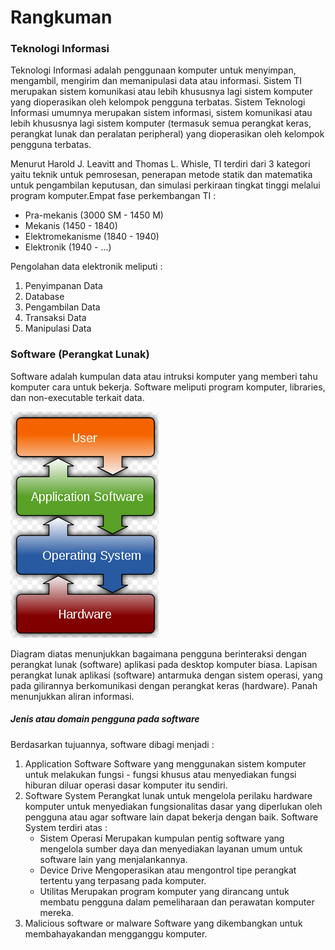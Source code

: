 # Rangkuman #

### Teknologi Informasi ###
Teknologi Informasi adalah penggunaan komputer untuk menyimpan, mengambil, mengirim dan memanipulasi data atau informasi. Sistem TI merupakan sistem komunikasi atau lebih khususnya lagi sistem komputer yang dioperasikan oleh kelompok pengguna terbatas. Sistem Teknologi Informasi umumnya merupakan sistem informasi, sistem komunikasi atau lebih khususnya lagi sistem komputer (termasuk semua perangkat keras, perangkat lunak dan peralatan peripheral) yang dioperasikan oleh kelompok pengguna terbatas.

Menurut Harold J. Leavitt and Thomas L. Whisle, TI terdiri dari 3 kategori yaitu teknik untuk pemrosesan, penerapan metode statik dan matematika untuk pengambilan keputusan, dan simulasi perkiraan tingkat tinggi melalui program komputer.Empat fase perkembangan TI : 
- Pra-mekanis (3000 SM - 1450 M)
- Mekanis (1450 - 1840)
- Elektromekanisme (1840 - 1940)
- Elektronik (1940 - ...)


Pengolahan data elektronik meliputi :
1. Penyimpanan Data
2. Database
3. Pengambilan Data
4. Transaksi Data
5. Manipulasi Data

### Software (Perangkat Lunak) ###
Software adalah kumpulan data atau intruksi komputer yang memberi tahu komputer cara untuk bekerja. Software meliputi program komputer, libraries, dan non-executable terkait data.

   ![wawasan](https://github.com/MegaOktavian/rhymes/blob/master/Wawasan/Gambar01.PNG)

Diagram diatas menunjukkan bagaimana pengguna berinteraksi dengan perangkat lunak (software) aplikasi pada desktop komputer biasa. Lapisan perangkat lunak aplikasi (software) antarmuka dengan sistem operasi, yang pada gilirannya berkomunikasi dengan perangkat keras (hardware). Panah menunjukkan aliran informasi.

##### Jenis atau domain pengguna pada software #####
Berdasarkan tujuannya, software dibagi menjadi :
1. Application Software
   Software yang menggunakan sistem komputer untuk melakukan fungsi - fungsi khusus atau menyediakan fungsi hiburan diluar operasi dasar komputer itu sendiri.
2. Software System
   Perangkat lunak untuk mengelola perilaku hardware komputer untuk menyediakan fungsionalitas dasar yang diperlukan oleh pengguna atau agar software lain dapat bekerja dengan baik. Software System terdiri atas :
   - Sistem Operasi
     Merupakan kumpulan pentig software yang mengelola sumber daya dan menyediakan layanan umum untuk software lain yang menjalankannya.
   - Device Drive
     Mengoperasikan atau mengontrol tipe perangkat tertentu yang terpasang pada komputer.
   - Utilitas
     Merupakan program komputer yang dirancang untuk membatu pengguna dalam pemeliharaan dan perawatan komputer mereka.
3. Malicious software or malware
   Software yang dikembangkan untuk membahayakandan mengganggu komputer.

